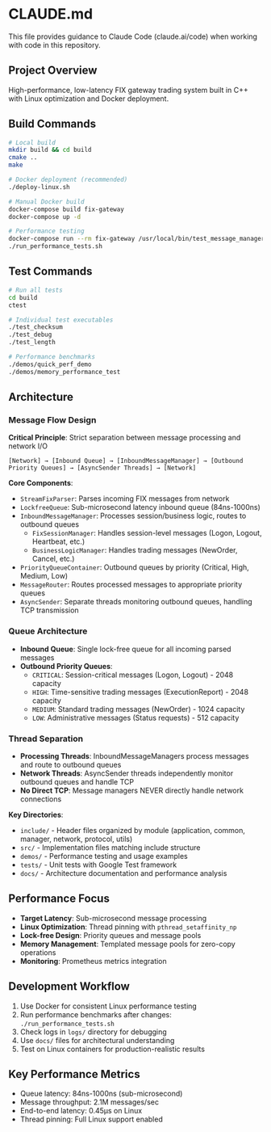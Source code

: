 # CLAUDE.md

This file provides guidance to Claude Code (claude.ai/code) when working with code in this repository.

## Project Overview

High-performance, low-latency FIX gateway trading system built in C++ with Linux optimization and Docker deployment.

## Build Commands

```bash
# Local build
mkdir build && cd build
cmake ..
make

# Docker deployment (recommended)
./deploy-linux.sh

# Manual Docker build
docker-compose build fix-gateway
docker-compose up -d

# Performance testing
docker-compose run --rm fix-gateway /usr/local/bin/test_message_manager
./run_performance_tests.sh
```

## Test Commands

```bash
# Run all tests
cd build
ctest

# Individual test executables
./test_checksum
./test_debug  
./test_length

# Performance benchmarks
./demos/quick_perf_demo
./demos/memory_performance_test
```

## Architecture

### Message Flow Design
**Critical Principle**: Strict separation between message processing and network I/O

```
[Network] → [Inbound Queue] → [InboundMessageManager] → [Outbound Priority Queues] → [AsyncSender Threads] → [Network]
```

**Core Components**:
- `StreamFixParser`: Parses incoming FIX messages from network
- `LockfreeQueue`: Sub-microsecond latency inbound queue (84ns-1000ns)
- `InboundMessageManager`: Processes session/business logic, routes to outbound queues
  - `FixSessionManager`: Handles session-level messages (Logon, Logout, Heartbeat, etc.)
  - `BusinessLogicManager`: Handles trading messages (NewOrder, Cancel, etc.)
- `PriorityQueueContainer`: Outbound queues by priority (Critical, High, Medium, Low)
- `MessageRouter`: Routes processed messages to appropriate priority queues
- `AsyncSender`: Separate threads monitoring outbound queues, handling TCP transmission

### Queue Architecture
- **Inbound Queue**: Single lock-free queue for all incoming parsed messages
- **Outbound Priority Queues**: 
  - `CRITICAL`: Session-critical messages (Logon, Logout) - 2048 capacity
  - `HIGH`: Time-sensitive trading messages (ExecutionReport) - 2048 capacity  
  - `MEDIUM`: Standard trading messages (NewOrder) - 1024 capacity
  - `LOW`: Administrative messages (Status requests) - 512 capacity

### Thread Separation
- **Processing Threads**: InboundMessageManagers process messages and route to outbound queues
- **Network Threads**: AsyncSender threads independently monitor outbound queues and handle TCP
- **No Direct TCP**: Message managers NEVER directly handle network connections

**Key Directories**:
- `include/` - Header files organized by module (application, common, manager, network, protocol, utils)
- `src/` - Implementation files matching include structure
- `demos/` - Performance testing and usage examples
- `tests/` - Unit tests with Google Test framework
- `docs/` - Architecture documentation and performance analysis

## Performance Focus

- **Target Latency**: Sub-microsecond message processing
- **Linux Optimization**: Thread pinning with `pthread_setaffinity_np`
- **Lock-free Design**: Priority queues and message pools
- **Memory Management**: Templated message pools for zero-copy operations
- **Monitoring**: Prometheus metrics integration

## Development Workflow

1. Use Docker for consistent Linux performance testing
2. Run performance benchmarks after changes: `./run_performance_tests.sh`
3. Check logs in `logs/` directory for debugging
4. Use `docs/` files for architectural understanding
5. Test on Linux containers for production-realistic results

## Key Performance Metrics

- Queue latency: 84ns-1000ns (sub-microsecond)
- Message throughput: 2.1M messages/sec
- End-to-end latency: 0.45μs on Linux
- Thread pinning: Full Linux support enabled